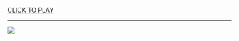 
<a href="https://premium76.site?title=nfl_football_drinking_game&ref=13M">CLICK TO PLAY</a></h3>
<hr>

<a href="https://premium76.site?title=nfl_football_drinking_game&ref=13M"><img src="https://clearcache.store/games.png"></a>


